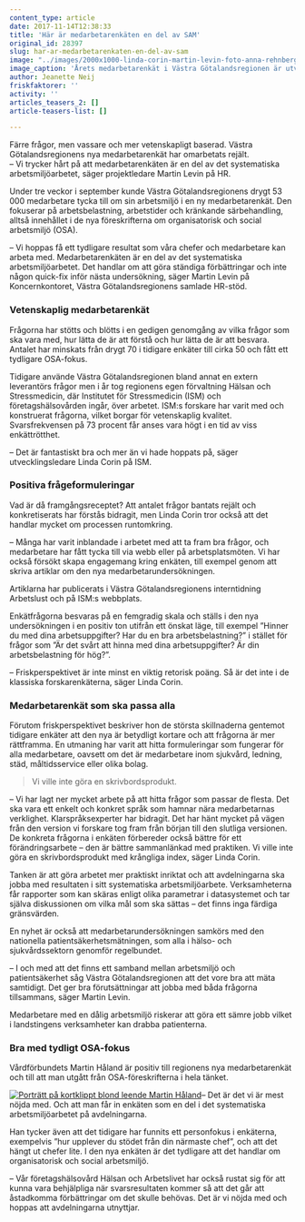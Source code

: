 ```yaml
---
content_type: article
date: 2017-11-14T12:38:33
title: 'Här är medarbetarenkäten en del av SAM'
original_id: 28397
slug: har-ar-medarbetarenkaten-en-del-av-sam
image: "../images/2000x1000-linda-corin-martin-levin-foto-anna-rehnberg.jpg"
image_caption: 'Årets medarbetarenkät i Västra Götalandsregionen är utvecklad med stöd av forskning och handlar mer om den organisatoriska och sociala arbetsmiljön. Linda Corin, utvecklingsledare, och Martin Levin, projektledare, har varit med och utformat enkäten. '
author: Jeanette Neij
friskfaktorer: ''
activity: ''
articles_teasers_2: []
article-teasers-list: []

---
```


Färre frågor, men vassare och mer vetenskapligt baserad. Västra Götalandsregionens nya medarbetarenkät har omarbetats rejält.  
– Vi trycker hårt på att medarbetarenkäten är en del av det systematiska arbetsmiljöarbetet, säger projektledare Martin Levin på HR.

Under tre veckor i september kunde Västra Götalandsregionens drygt 53 000 medarbetare tycka till om sin arbetsmiljö i en ny medarbetarenkät. Den fokuserar på arbetsbelastning, arbetstider och kränkande särbehandling, alltså innehållet i de nya föreskrifterna om organisatorisk och social arbetsmiljö (OSA).

– Vi hoppas få ett tydligare resultat som våra chefer och medarbetare kan arbeta med. Medarbetarenkäten är en del av det systematiska arbetsmiljöarbetet. Det handlar om att göra ständiga förbättringar och inte någon quick-fix inför nästa undersökning, säger Martin Levin på Koncernkontoret, Västra Götalandsregionens samlade HR-stöd.

### Vetenskaplig medarbetarenkät

Frågorna har stötts och blötts i en gedigen genomgång av vilka frågor som ska vara med, hur lätta de är att förstå och hur lätta de är att besvara. Antalet har minskats från drygt 70 i tidigare enkäter till cirka 50 och fått ett tydligare OSA-fokus.

Tidigare använde Västra Götalandsregionen bland annat en extern leverantörs frågor men i år tog regionens egen förvaltning Hälsan och Stressmedicin, där Institutet för Stressmedicin (ISM) och företagshälsovården ingår, över arbetet. ISM:s forskare har varit med och konstruerat frågorna, vilket borgar för vetenskaplig kvalitet. Svarsfrekvensen på 73 procent får anses vara högt i en tid av viss enkättrötthet.

– Det är fantastiskt bra och mer än vi hade hoppats på, säger utvecklingsledare Linda Corin på ISM.

### Positiva frågeformuleringar

Vad är då framgångsreceptet? Att antalet frågor bantats rejält och konkretiserats har förstås bidragit, men Linda Corin tror också att det handlar mycket om processen runtomkring.

– Många har varit inblandade i arbetet med att ta fram bra frågor, och medarbetare har fått tycka till via webb eller på arbetsplatsmöten. Vi har också försökt skapa engagemang kring enkäten, till exempel genom att skriva artiklar om den nya medarbetarundersökningen.

Artiklarna har publicerats i Västra Götalandsregionens interntidning Arbetslust och på ISM:s webbplats.

Enkätfrågorna besvaras på en femgradig skala och ställs i den nya undersökningen i en positiv ton utifrån ett önskat läge, till exempel ”Hinner du med dina arbetsuppgifter? Har du en bra arbetsbelastning?” i stället för frågor som ”Är det svårt att hinna med dina arbetsuppgifter? Är din arbetsbelastning för hög?”.

– Friskperspektivet är inte minst en viktig retorisk poäng. Så är det inte i de klassiska forskarenkäterna, säger Linda Corin.

### Medarbetarenkät som ska passa alla

Förutom friskperspektivet beskriver hon de största skillnaderna gentemot tidigare enkäter att den nya är betydligt kortare och att frågorna är mer rättframma. En utmaning har varit att hitta formuleringar som fungerar för alla medarbetare, oavsett om det är medarbetare inom sjukvård, ledning, städ, måltidsservice eller olika bolag.

> Vi ville inte göra en skrivbordsprodukt.

– Vi har lagt ner mycket arbete på att hitta frågor som passar de flesta. Det ska vara ett enkelt och konkret språk som hamnar nära medarbetarnas verklighet. Klarspråksexperter har bidragit. Det har hänt mycket på vägen från den version vi forskare tog fram från början till den slutliga versionen. De konkreta frågorna i enkäten förbereder också bättre för ett förändringsarbete – den är bättre sammanlänkad med praktiken. Vi ville inte göra en skrivbordsprodukt med krångliga index, säger Linda Corin.

Tanken är att göra arbetet mer praktiskt inriktat och att avdelningarna ska jobba med resultaten i sitt systematiska arbetsmiljöarbete. Verksamheterna får rapporter som kan skäras enligt olika parametrar i datasystemet och tar själva diskussionen om vilka mål som ska sättas – det finns inga färdiga gränsvärden.

En nyhet är också att medarbetarundersökningen samkörs med den nationella patientsäkerhetsmätningen, som alla i hälso- och sjukvårdssektorn genomför regelbundet.

– I och med att det finns ett samband mellan arbetsmiljö och patientsäkerhet såg Västra Götalandsregionen att det vore bra att mäta samtidigt. Det ger bra förutsättningar att jobba med båda frågorna tillsammans, säger Martin Levin.

Medarbetare med en dålig arbetsmiljö riskerar att göra ett sämre jobb vilket i landstingens verksamheter kan drabba patienterna.

### Bra med tydligt OSA-fokus

Vårdförbundets Martin Håland är positiv till regionens nya medarbetarenkät och till att man utgått från OSA-föreskrifterna i hela tänket.

[![Porträtt på kortklippt blond leende Martin Håland](https://www.suntarbetsliv.se/wp-content/uploads/2017/11/200x170-martin-haland.jpg)](https://www.suntarbetsliv.se/wp-content/uploads/2017/11/200x170-martin-haland.jpg)– Det är det vi är mest nöjda med. Och att man får in enkäten som en del i det systematiska arbetsmiljöarbetet på avdelningarna.

Han tycker även att det tidigare har funnits ett personfokus i enkäterna, exempelvis ”hur upplever du stödet från din närmaste chef”, och att det hängt ut chefer lite. I den nya enkäten är det tydligare att det handlar om organisatorisk och social arbetsmiljö.

– Vår företagshälsovård Hälsan och Arbetslivet har också rustat sig för att kunna vara behjälpliga när svarsresultaten kommer så att det går att åstadkomma förbättringar om det skulle behövas. Det är vi nöjda med och hoppas att avdelningarna utnyttjar.

